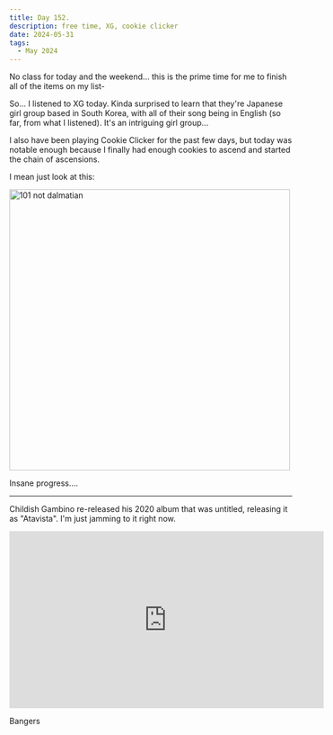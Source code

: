 ```yaml
---
title: Day 152.
description: free time, XG, cookie clicker
date: 2024-05-31
tags: 
  - May 2024
---
```


No class for today and the weekend... this is the prime time for me to finish all of the items on my list-

So... I listened to XG today. Kinda surprised to learn that they're Japanese girl group based in South Korea, with all of their song being in English (so far, from what I listened). It's an intriguing girl group...

I also have been playing Cookie Clicker for the past few days, but today was notable enough because I finally had enough cookies to ascend and started the chain of ascensions.

I mean just look at this:

<a href="https://imgur.com/E2mHOV5"><img src="https://i.imgur.com/E2mHOV5.png" title="source: imgur.com" width="500px" alt="101 not dalmatian"/></a>

Insane progress....

-----

Childish Gambino re-released his 2020 album that was untitled, releasing it as "Atavista". I'm just jamming to it right now.

<iframe width="560" height="315" src="https://www.youtube.com/embed/cTugYhdMDEY?si=X8s_Kjzg6UMgpe5M" title="YouTube video player" frameborder="0" allow="accelerometer; autoplay; clipboard-write; encrypted-media; gyroscope; picture-in-picture; web-share" referrerpolicy="strict-origin-when-cross-origin" allowfullscreen></iframe>

Bangers